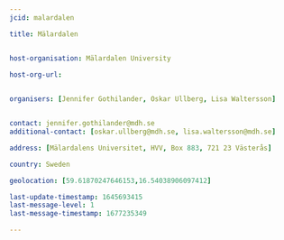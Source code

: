 ```yaml
---
jcid: malardalen

title: Mälardalen 


host-organisation: Mälardalen University

host-org-url:

 
organisers: [Jennifer Gothilander, Oskar Ullberg, Lisa Waltersson] 


contact: jennifer.gothilander@mdh.se
additional-contact: [oskar.ullberg@mdh.se, lisa.waltersson@mdh.se]

address: [Mälardalens Universitet, HVV, Box 883, 721 23 Västerås]

country: Sweden

geolocation: [59.61870247646153,16.54038906097412]

last-update-timestamp: 1645693415
last-message-level: 1
last-message-timestamp: 1677235349

---
```



